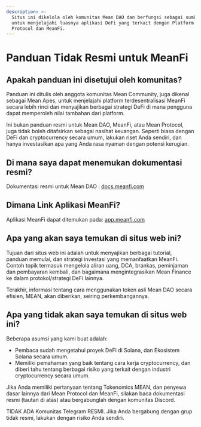 ```yaml
---
description: >-
  Situs ini dikelola oleh komunitas Mean DAO dan berfungsi sebagai sumber daya
  untuk menjelajahi luasnya aplikasi DeFi yang terkait dengan Platform Mean
  Protocol dan MeanFi.
---
```


# Panduan Tidak Resmi untuk MeanFi

## Apakah panduan ini disetujui oleh komunitas?

Panduan ini ditulis oleh anggota komunitas Mean Community, juga dikenal sebagai Mean Apes, untuk menjelajahi platform terdesentralisasi MeanFi secara lebih rinci dan menyajikan berbagai strategi DeFi di mana pengguna dapat memperoleh nilai tambahan dari platform.

Ini bukan panduan resmi untuk Mean DAO, MeanFi, atau Mean Protocol, juga tidak boleh ditafsirkan sebagai nasihat keuangan. Seperti biasa dengan DeFi dan cryptocurrency secara umum, lakukan riset Anda sendiri, dan hanya investasikan apa yang Anda rasa nyaman dengan potensi kerugian.

## Di mana saya dapat menemukan dokumentasi resmi?

Dokumentasi resmi untuk Mean DAO : [docs.meanfi.com](https://docs.meanfi.com)

## Dimana Link Aplikasi MeanFi?

Aplikasi MeanFi dapat ditemukan pada: [app.meanfi.com](https://app.meanfi.com)

## Apa yang akan saya temukan di situs web ini?

Tujuan dari situs web ini adalah untuk menyajikan berbagai tutorial, panduan memulai, dan strategi investasi yang memanfaatkan MeanFi. Contoh topik termasuk mengelola aliran uang, DCA, brankas, peminjaman dan pembayaran kembali, dan bagaimana mengintegrasikan Mean Finance ke dalam protokol/strategi DeFi lainnya.

Terakhir, informasi tentang cara menggunakan token asli Mean DAO secara efisien, MEAN, akan diberikan, seiring perkembangannya.

## Apa yang tidak akan saya temukan di situs web ini?

Beberapa asumsi yang kami buat adalah:

* Pembaca sudah mengetahui proyek DeFi di Solana, dan Ekosistem Solana secara umum.
* Memiliki pemahaman yang baik tentang cara kerja cryptocurrency, dan diberi tahu tentang berbagai risiko yang terkait dengan industri cryptocurrency secara umum.

Jika Anda memiliki pertanyaan tentang Tokenomics MEAN, dan penyewa dasar lainnya dari Mean Protocol dan MeanFi, silakan baca dokumentasi resmi (tautan di atas) atau bergabunglah dengan komunitas Discord.

TIDAK ADA Komunitas Telegram RESMI. Jika Anda bergabung dengan grup tidak resmi, lakukan dengan risiko Anda sendiri.
